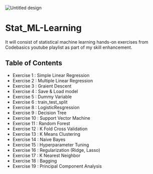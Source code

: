 ![Untitled design](https://github.com/pb319/Stat_ML-Learning/assets/66114329/fe64e6fa-4aa7-4132-a302-b030058fbb25)


# Stat_ML-Learning
It will consist of statistical machine learning hands-on exercises from Codebasics youtube playlist as part of my skill enhancement.

## Table of Contents
- Exercise 1  : Simple Linear Regression
- Exercise 2  : Multiple Linear Regression
- Exercise 3  : Graient Descent
- Exercise 4  : Save & Load model
- Exercise 5  : Dummy Variable
- Exercise 6  : train_test_split
- Exercise 8  : LogisticResgression
- Exercise 9  : Decision Tree
- Exercise 10 : Support Vector Machine
- Exercise 11 : Random Forest
- Exercise 12 : K Fold Cross Validation
- Exercise 13 : K Means Clustering
- Exercise 14 : Naive Bayes
- Exercise 15 : Hyperparameter Tuning
- Exercise 16 : Regularization (Ridge, Lasso)
- Exercise 17 : K Nearest Neighbor 
- Exercise 18 : Bagging
- Exercise 19 : Principal Component Analysis





